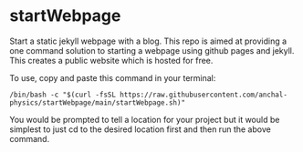 # startWebpage
Start a static jekyll webpage with a blog. This repo is aimed at providing a
one command solution to starting a webpage using github pages and jekyll. This
creates a public website which is hosted for free.

To use, copy and paste this command in your terminal:
```
/bin/bash -c "$(curl -fsSL https://raw.githubusercontent.com/anchal-physics/startWebpage/main/startWebpage.sh)"
```

You would be prompted to tell a location for your project but it would be
simplest to just cd to the desired location first and then run the above
command.
